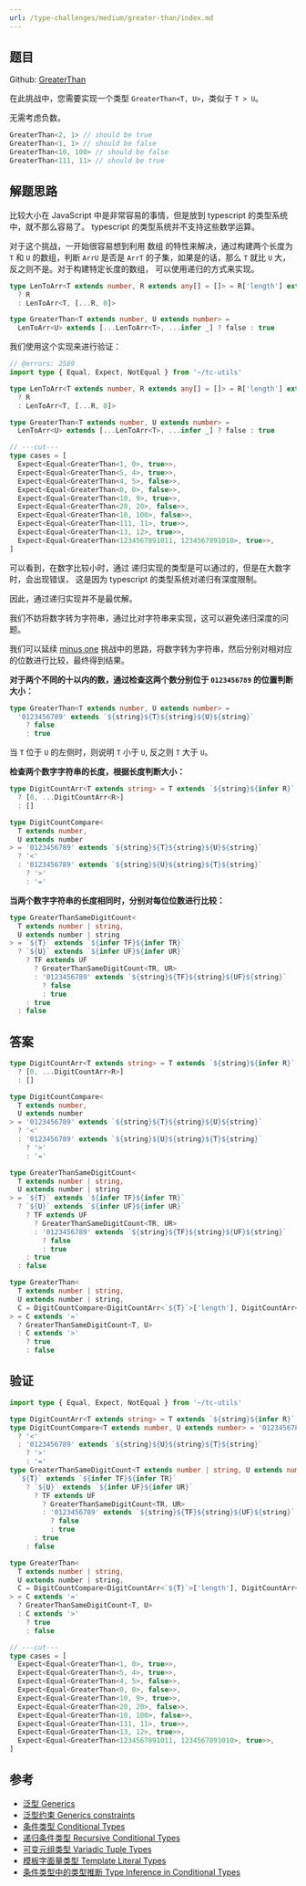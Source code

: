 ```yaml
---
url: /type-challenges/medium/greater-than/index.md
---
```

## 题目

Github: [GreaterThan](https://github.com/type-challenges/type-challenges/blob/main/questions/04425-medium-greater-than/)

在此挑战中，您需要实现一个类型 `GreaterThan<T, U>`，类似于 `T > U`。

无需考虑负数。

```ts
GreaterThan<2, 1> // should be true
GreaterThan<1, 1> // should be false
GreaterThan<10, 100> // should be false
GreaterThan<111, 11> // should be true
```

## 解题思路

比较大小在 JavaScript 中是非常容易的事情，但是放到 typescript 的类型系统中，就不那么容易了。
typescript 的类型系统并不支持这些数学运算。

对于这个挑战，一开始很容易想到利用 数组 的特性来解决，通过构建两个长度为 `T` 和 `U` 的数组，判断
`ArrU` 是否是 `ArrT` 的子集，如果是的话，那么 `T` 就比 `U` 大，反之则不是。对于构建特定长度的数组，
可以使用递归的方式来实现。

```ts
type LenToArr<T extends number, R extends any[] = []> = R['length'] extends T
  ? R
  : LenToArr<T, [...R, 0]>

type GreaterThan<T extends number, U extends number> =
  LenToArr<U> extends [...LenToArr<T>, ...infer _] ? false : true
```

我们使用这个实现来进行验证：

```ts twoslash
// @errors: 2589
import type { Equal, Expect, NotEqual } from '~/tc-utils'

type LenToArr<T extends number, R extends any[] = []> = R['length'] extends T
  ? R
  : LenToArr<T, [...R, 0]>

type GreaterThan<T extends number, U extends number> =
  LenToArr<U> extends [...LenToArr<T>, ...infer _] ? false : true

// ---cut---
type cases = [
  Expect<Equal<GreaterThan<1, 0>, true>>,
  Expect<Equal<GreaterThan<5, 4>, true>>,
  Expect<Equal<GreaterThan<4, 5>, false>>,
  Expect<Equal<GreaterThan<0, 0>, false>>,
  Expect<Equal<GreaterThan<10, 9>, true>>,
  Expect<Equal<GreaterThan<20, 20>, false>>,
  Expect<Equal<GreaterThan<10, 100>, false>>,
  Expect<Equal<GreaterThan<111, 11>, true>>,
  Expect<Equal<GreaterThan<13, 12>, true>>,
  Expect<Equal<GreaterThan<1234567891011, 1234567891010>, true>>,
]
```

可以看到，在数字比较小时，通过 递归实现的类型是可以通过的，但是在大数字时，会出现错误，
这是因为 typescript 的类型系统对递归有深度限制。

因此，通过递归实现并不是最优解。

我们不妨将数字转为字符串，通过比对字符串来实现，这可以避免递归深度的问题。

我们可以延续 [minus one](./2257.minusOne.md) 挑战中的思路，将数字转为字符串，然后分别对相对应
的位数进行比较，最终得到结果。

**对于两个不同的十以内的数，通过检查这两个数分别位于 `0123456789` 的位置判断大小：**

```ts
type GreaterThan<T extends number, U extends number> =
  '0123456789' extends `${string}${T}${string}${U}${string}`
    ? false
    : true
```

当 `T` 位于 `U` 的左侧时，则说明 `T` 小于 `U`, 反之则 `T` 大于 `U`。

**检查两个数字字符串的长度，根据长度判断大小：**

```ts
type DigitCountArr<T extends string> = T extends `${string}${infer R}`
  ? [0, ...DigitCountArr<R>]
  : []

type DigitCountCompare<
  T extends number,
  U extends number
> = '0123456789' extends `${string}${T}${string}${U}${string}`
  ? '<'
  : '0123456789' extends `${string}${U}${string}${T}${string}`
    ? '>'
    : '='
```

**当两个数字字符串的长度相同时，分别对每位位数进行比较：**

```ts
type GreaterThanSameDigitCount<
  T extends number | string,
  U extends number | string
> = `${T}` extends `${infer TF}${infer TR}`
  ? `${U}` extends `${infer UF}${infer UR}`
    ? TF extends UF
      ? GreaterThanSameDigitCount<TR, UR>
      : '0123456789' extends `${string}${TF}${string}${UF}${string}`
        ? false
        : true
    : true
  : false
```

## 答案

```ts
type DigitCountArr<T extends string> = T extends `${string}${infer R}`
  ? [0, ...DigitCountArr<R>]
  : []

type DigitCountCompare<
  T extends number,
  U extends number
> = '0123456789' extends `${string}${T}${string}${U}${string}`
  ? '<'
  : '0123456789' extends `${string}${U}${string}${T}${string}`
    ? '>'
    : '='

type GreaterThanSameDigitCount<
  T extends number | string,
  U extends number | string
> = `${T}` extends `${infer TF}${infer TR}`
  ? `${U}` extends `${infer UF}${infer UR}`
    ? TF extends UF
      ? GreaterThanSameDigitCount<TR, UR>
      : '0123456789' extends `${string}${TF}${string}${UF}${string}`
        ? false
        : true
    : true
  : false

type GreaterThan<
  T extends number | string,
  U extends number | string,
  C = DigitCountCompare<DigitCountArr<`${T}`>['length'], DigitCountArr<`${U}`>['length']>
> = C extends '='
  ? GreaterThanSameDigitCount<T, U>
  : C extends '>'
    ? true
    : false
```

## 验证

```ts twoslash
import type { Equal, Expect, NotEqual } from '~/tc-utils'

type DigitCountArr<T extends string> = T extends `${string}${infer R}` ? [0, ...DigitCountArr<R>] : []
type DigitCountCompare<T extends number, U extends number> = '0123456789' extends `${string}${T}${string}${U}${string}`
  ? '<'
  : '0123456789' extends `${string}${U}${string}${T}${string}`
    ? '>'
    : '='
type GreaterThanSameDigitCount<T extends number | string, U extends number | string> =
  `${T}` extends `${infer TF}${infer TR}`
    ? `${U}` extends `${infer UF}${infer UR}`
      ? TF extends UF
        ? GreaterThanSameDigitCount<TR, UR>
        : '0123456789' extends `${string}${TF}${string}${UF}${string}`
          ? false
          : true
      : true
    : false

type GreaterThan<
  T extends number | string,
  U extends number | string,
  C = DigitCountCompare<DigitCountArr<`${T}`>['length'], DigitCountArr<`${U}`>['length']>
> = C extends '='
  ? GreaterThanSameDigitCount<T, U>
  : C extends '>'
    ? true
    : false

// ---cut---
type cases = [
  Expect<Equal<GreaterThan<1, 0>, true>>,
  Expect<Equal<GreaterThan<5, 4>, true>>,
  Expect<Equal<GreaterThan<4, 5>, false>>,
  Expect<Equal<GreaterThan<0, 0>, false>>,
  Expect<Equal<GreaterThan<10, 9>, true>>,
  Expect<Equal<GreaterThan<20, 20>, false>>,
  Expect<Equal<GreaterThan<10, 100>, false>>,
  Expect<Equal<GreaterThan<111, 11>, true>>,
  Expect<Equal<GreaterThan<13, 12>, true>>,
  Expect<Equal<GreaterThan<1234567891011, 1234567891010>, true>>,
]
```

## 参考

* [泛型 Generics](https://www.typescriptlang.org/docs/handbook/2/generics.html)
* [泛型约束 Generics constraints](https://www.typescriptlang.org/docs/handbook/2/generics.html#generic-constraints)
* [条件类型 Conditional Types](https://www.typescriptlang.org/docs/handbook/2/conditional-types.html)
* [递归条件类型 Recursive Conditional Types](https://www.typescriptlang.org/docs/handbook/release-notes/typescript-4-1.html#recursive-conditional-types)
* [可变元组类型 Variadic Tuple Types](https://www.typescriptlang.org/docs/handbook/release-notes/typescript-4-0.html#variadic-tuple-types)
* [模板字面量类型 Template Literal Types](https://www.typescriptlang.org/docs/handbook/2/template-literal-types.html)
* [条件类型中的类型推断 Type Inference in Conditional Types](https://www.typescriptlang.org/docs/handbook/2/conditional-types.html#inferring-within-conditional-types)
